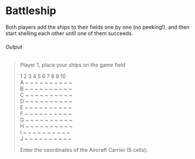 # Battleship

Both players add the ships to their fields one by one (no peeking!), and then start shelling each other until one of them succeeds.

###### Output

>Player 1, place your ships on the game field
>
> 1 2 3 4 5 6 7 8 9 10<br/>
>A ~ ~ ~ ~ ~ ~ ~ ~ ~ ~<br/>
>B ~ ~ ~ ~ ~ ~ ~ ~ ~ ~<br/>
>C ~ ~ ~ ~ ~ ~ ~ ~ ~ ~<br/>
>D ~ ~ ~ ~ ~ ~ ~ ~ ~ ~<br/>
>E ~ ~ ~ ~ ~ ~ ~ ~ ~ ~<br/>
>F ~ ~ ~ ~ ~ ~ ~ ~ ~ ~<br/>
>G ~ ~ ~ ~ ~ ~ ~ ~ ~ ~<br/>
>H ~ ~ ~ ~ ~ ~ ~ ~ ~ ~<br/>
>I ~ ~ ~ ~ ~ ~ ~ ~ ~ ~<br/>
>J ~ ~ ~ ~ ~ ~ ~ ~ ~ ~<br/>
>
>Enter the coordinates of the Aircraft Carrier (5 cells):